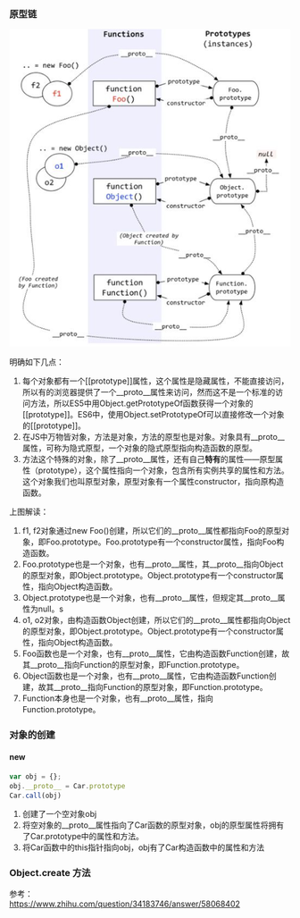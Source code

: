 ### 原型链
![原型](img/原型.jpg)

明确如下几点：  
1. 每个对象都有一个[[prototype]]属性，这个属性是隐藏属性，不能直接访问，所以有的浏览器提供了一个__proto__属性来访问，然而这不是一个标准的访问方法，所以ES5中用Object.getPrototypeOf函数获得一个对象的[[prototype]]。ES6中，使用Object.setPrototypeOf可以直接修改一个对象的[[prototype]]。
2. 在JS中万物皆对象，方法是对象，方法的原型也是对象。对象具有__proto__属性，可称为隐式原型，一个对象的隐式原型指向构造函数的原型。
3. 方法这个特殊的对象，除了__proto__属性，还有自己**特有**的属性——原型属性（prototype），这个属性指向一个对象，包含所有实例共享的属性和方法。这个对象我们也叫原型对象，原型对象有一个属性constructor，指向原构造函数。

上图解读：  
1. f1, f2对象通过new Foo()创建，所以它们的__proto__属性都指向Foo的原型对象，即Foo.prototype。Foo.prototype有一个constructor属性，指向Foo构造函数。
2. Foo.prototype也是一个对象，也有__proto__属性，其__proto__指向Object的原型对象，即Object.prototype。Object.prototype有一个constructor属性，指向Object构造函数。
3. Object.prototype也是一个对象，也有__proto__属性，但规定其__proto__属性为null。s
4. o1, o2对象，由构造函数Object创建，所以它们的__proto__属性都指向Object的原型对象，即Object.prototype。Object.prototype有一个constructor属性，指向Object构造函数。
5. Foo函数也是一个对象，也有__proto__属性，它由构造函数Function创建，故其__proto__指向Function的原型对象，即Function.prototype。
6. Object函数也是一个对象，也有__proto__属性，它由构造函数Function创建，故其__proto__指向Function的原型对象，即Function.prototype。 
7. Function本身也是一个对象，也有__proto__属性，指向Function.prototype。

### 对象的创建
#### new
``` js
var obj = {};
obj.__proto__ = Car.prototype
Car.call(obj)
```
1. 创建了一个空对象obj
2. 将空对象的__proto__属性指向了Car函数的原型对象，obj的原型属性将拥有了Car.prototype中的属性和方法。
3. 将Car函数中的this指针指向obj，obj有了Car构造函数中的属性和方法



### Object.create 方法

参考：  
https://www.zhihu.com/question/34183746/answer/58068402

